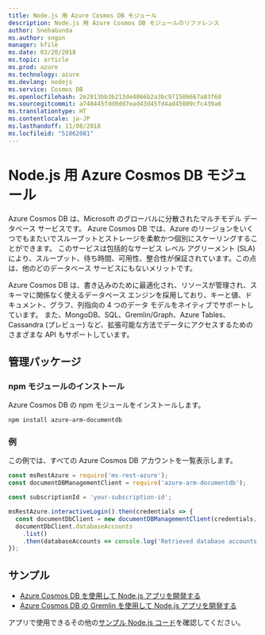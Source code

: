 ```yaml
---
title: Node.js 用 Azure Cosmos DB モジュール
description: Node.js 用 Azure Cosmos DB モジュールのリファレンス
author: SnehaGunda
ms.author: sngun
manager: kfile
ms.date: 03/20/2018
ms.topic: article
ms.prod: azure
ms.technology: azure
ms.devlang: nodejs
ms.service: Cosmos DB
ms.openlocfilehash: 2e2813bb3b213de4066b2a3bc971586667a83f68
ms.sourcegitcommit: a748445fdd0dd7ead43d45fd4ad45009cfc439a6
ms.translationtype: HT
ms.contentlocale: ja-JP
ms.lasthandoff: 11/08/2018
ms.locfileid: "51062081"
---
```

# <a name="azure-cosmos-db-modules-for-nodejs"></a>Node.js 用 Azure Cosmos DB モジュール

Azure Cosmos DB は、Microsoft のグローバルに分散されたマルチモデル データベース サービスです。 Azure Cosmos DB では、Azure のリージョンをいくつでもまたいでスループットとストレージを柔軟かつ個別にスケーリングすることができます。 このサービスは包括的なサービス レベル アグリーメント (SLA) により、スループット、待ち時間、可用性、整合性が保証されています。この点は、他のどのデータベース サービスにもないメリットです。

Azure Cosmos DB は、書き込みのために最適化され、リソースが管理され、スキーマに関係なく使えるデータベース エンジンを採用しており、キーと値、ドキュメント、グラフ、列指向の 4 つのデータ モデルをネイティブでサポートしています。 また、MongoDB、SQL、Gremlin/Graph、Azure Tables、Cassandra (プレビュー) など、拡張可能な方法でデータにアクセスするためのさまざまな API もサポートしています。

## <a name="management-package"></a>管理パッケージ

### <a name="install-the-npm-module"></a>npm モジュールのインストール 

Azure Cosmos DB の npm モジュールをインストールします。

```bash
npm install azure-arm-documentdb
```

### <a name="example"></a>例

この例では、すべての Azure Cosmos DB アカウントを一覧表示します。

```javascript
const msRestAzure = require('ms-rest-azure');
const documentDBManagementClient = require('azure-arm-documentdb');

const subscriptionId = 'your-subscription-id';

msRestAzure.interactiveLogin().then(credentials => {
  const documentDbClient = new documentDBManagementClient(credentials, subscriptionId);
  documentDbClient.databaseAccounts
    .list()
    .then(databaseAccounts => console.log('Retrieved database accounts: ', databaseAccounts));
});
```

## <a name="samples"></a>サンプル

* [Azure Cosmos DB を使用して Node.js アプリを開発する](https://azure.microsoft.com/resources/samples/azure-cosmos-db-documentdb-nodejs-getting-started/)
* [Azure Cosmos DB の Gremlin を使用して Node.js アプリを開発する](https://azure.microsoft.com/resources/samples/azure-cosmos-db-graph-nodejs-getting-started/)

アプリで使用できるその他の[サンプル Node.js コード](https://azure.microsoft.com/resources/samples/?platform=nodejs)を確認してください。
